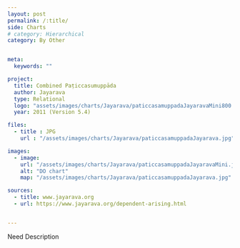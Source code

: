 ```yaml
---
layout: post
permalink: /:title/
side: Charts
# category: Hierarchical
category: By Other


meta:
  keywords: ""

project:
  title: Combined Paṭiccasumuppāda
  author: Jayarava
  type: Relational
  logo: "assets/images/charts/Jayarava/paticcasamuppadaJayaravaMini800.jpg"
  year: 2011 (Version 5.4)

files:
  - title : JPG
    url : "/assets/images/charts/Jayarava/paticcasamuppadaJayarava.jpg"

images:
  - image:
    url: "/assets/images/charts/Jayarava/paticcasamuppadaJayaravaMini.jpg"
    alt: "DO chart"
    map: "/assets/images/charts/Jayarava/paticcasamuppadaJayarava.jpg"

sources:
  - title: www.jayarava.org
  - url: https://www.jayarava.org/dependent-arising.html


---
```

Need Description